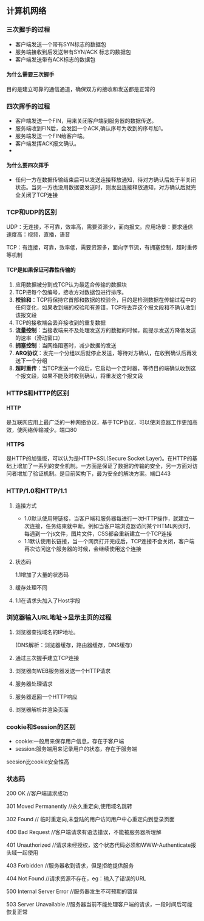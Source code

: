 ## 计算机网络



### 三次握手的过程

- 客户端发送一个带有SYN标志的数据包
- 服务端接收到后发送带有SYN/ACK 标志的数据包
- 客户端发送带有ACK标志的数据包



#### 为什么需要三次握手

目的是建立可靠的通信通道，确保双方的接收和发送都是正常的



### 四次挥手的过程

- 客户端发送一个FIN，用来关闭客户端到服务器的数据传送。
- 服务端收到FIN后，会发回一个ACK,确认序号为收到的序号加1。
- 服务端发送一个FIN给客户端。
- 客户端发挥ACK报文确认。
- 

#### 为什么要四次挥手

- 任何一方在数据传输结束后可以发送连接释放通知，待对方确认后处于半关闭状态。当另一方也没用数据要发送时，则发出连接释放通知，对方确认后就完全关闭了TCP连接



### TCP和UDP的区别

UDP：无连接，不可靠，效率高，需要资源少，面向报文。应用场景：要求通信速度高：视频，直播，语音

TCP：有连接，可靠，效率低，需要资源多，面向字节流，有拥塞控制，超时重传等机制



#### TCP是如果保证可靠性传输的

1. 应用数据被分割成TCP认为最适合传输的数据块
2. TCP把每个包编号，接收方对数据包进行排序。
3. **校验和**：TCP将保持它首部和数据的校验合，目的是检测数据在传输过程中的任何变化，如果收到端的校验和有差错，TCP将丢弃这个报文段和不确认收到该报文段
4. TCP的接收端会丢弃接收到的重复数据
5. **流量控制**：当接收端来不及处理发送方的数据的时候，能提示发送方降低发送的速率（滑动窗口）
6. **拥塞控制**：当网络阻塞时，减少数据的发送
7. **ARQ协议**：发完一个分组以后就停止发送，等待对方确认，在收到确认后再发送下一个分组
8. **超时重传**：当TCP发送一个段后，它启动一个定时器，等待目的端确认收到这个报文段，如果不能及时收到确认，将重发这个报文段



### HTTPS和HTTP的区别

#### HTTP 

是互联网应用上最广泛的一种网络协议，基于TCP协议，可以使浏览器工作更加高效，使网络传输减少。端口80



#### HTTPS

是HTTP的加强版，可以认为是HTTP+SSL(Secure Socket Layer)。在HTTP的基础上增加了一系列的安全机制。一方面是保证了数据的传输的安全，另一方面对访问者增加了验证机制。是目前架构下，最为安全的解决方案。端口443



### HTTP/1.0和HTTP/1.1

1. 连接方式

   - 1.0默认使用短链接，当客户端和服务器每进行一次HTTP操作，就建立一次连接，任务结束就中断。例如当客户端浏览器访问某个HTML网页时，每遇到一个js文件，图片文件，CSS都会重新建立一个TCP连接
   - 1.1默认使用长链接，当一个网页打开完成后，TCP连接不会关闭，客户端再次访问这个服务器的时候，会继续使用这个连接

2. 状态码

   1.1增加了大量的状态码

3. 缓存处理不同

4. 1.1在请求头加入了Host字段





### 浏览器输入URL地址->显示主页的过程

1. 浏览器查找域名的IP地址。

   (DNS解析：浏览器缓存，路由器缓存，DNS缓存）

2. 通过三次握手建立TCP连接

3. 浏览器向WEB服务器发送一个HTTP请求

4. 服务器处理请求

5. 服务器返回一个HTTP响应

6. 浏览器解析并渲染页面



### cookie和Session的区别

- cookie:一般用来保存用户信息，存在于客户端
- session:服务端用来记录用户的状态，存在于服务端

seesion比cookie安全性高



### 状态码

200 OK                        //客户端请求成功

301 Moved Permanently   //永久重定向,使用域名跳转

302 Found                                         //  临时重定向,未登陆的用户访问用户中心重定向到登录页面

400 Bad Request               //客户端请求有语法错误，不能被服务器所理解

401 Unauthorized              //请求未经授权，这个状态代码必须和WWW-Authenticate报头域一起使用

403 Forbidden                 //服务器收到请求，但是拒绝提供服务

404 Not Found                 //请求资源不存在，eg：输入了错误的URL

500 Internal Server Error     //服务器发生不可预期的错误

503 Server Unavailable        //服务器当前不能处理客户端的请求，一段时间后可能恢复正常

